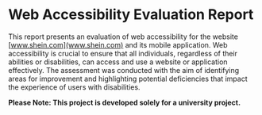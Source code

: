 # Web Accessibility Evaluation Report

This report presents an evaluation of web accessibility for the website [www.shein.com](www.shein.com) and its mobile application. Web accessibility is crucial to ensure that all individuals, regardless of their abilities or disabilities, can access and use a website or application effectively. The assessment was conducted with the aim of identifying areas for improvement and highlighting potential deficiencies that impact the experience of users with disabilities.

**Please Note: This project is developed solely for a university project.**

